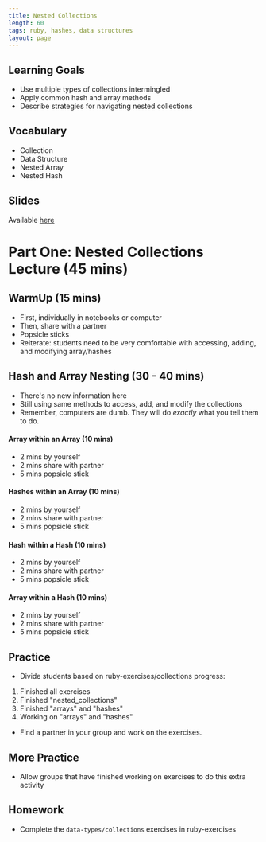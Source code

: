 ```yaml
---
title: Nested Collections
length: 60
tags: ruby, hashes, data structures
layout: page
---
```


## Learning Goals

* Use multiple types of collections intermingled
* Apply common hash and array methods
* Describe strategies for navigating nested collections

## Vocabulary
* Collection
* Data Structure
* Nested Array
* Nested Hash

## Slides

Available [here](../slides/nested_collections)

# Part One: Nested Collections Lecture (45 mins)

## WarmUp (15 mins)

* First, individually in notebooks or computer
* Then, share with a partner
* Popsicle sticks
* Reiterate: students need to be very comfortable with accessing, adding, and modifying array/hashes

## Hash and Array Nesting (30 - 40 mins)

* There's no new information here
* Still using same methods to access, add, and modify the collections
* Remember, computers are dumb. They will do *exactly* what you tell them to do.

#### Array within an Array (10 mins)

* 2 mins by yourself
* 2 mins share with partner
* 5 mins popsicle stick

#### Hashes within an Array (10 mins)

* 2 mins by yourself
* 2 mins share with partner
* 5 mins popsicle stick

#### Hash within a Hash (10 mins)

* 2 mins by yourself
* 2 mins share with partner
* 5 mins popsicle stick

#### Array within a Hash (10 mins)

* 2 mins by yourself
* 2 mins share with partner
* 5 mins popsicle stick

## Practice

* Divide students based on ruby-exercises/collections progress:

1. Finished all exercises
1. Finished "nested_collections"
1. Finished "arrays" and "hashes"
1. Working on "arrays" and "hashes"

* Find a partner in your group and work on the exercises.

## More Practice

* Allow groups that have finished working on exercises to do this extra activity

## Homework

* Complete the `data-types/collections` exercises in ruby-exercises
